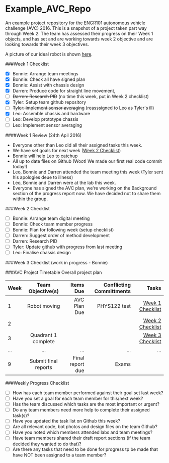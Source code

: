 # Example_AVC_Repo
An example project repository for the ENGR101 autonomous vehicle challenge (AVC) 2016.
This is a snapshot of a project taken part way through Week 2. The team has assessed their progress on their Week 1 objects, and has set and are working towards week 2 objective and are looking towards their week 3 objectives.

A picture of our ideal robot is shown [here](/robot.jpg). 



###Week 1 Checklist
- [x] Bonnie: Arrange team meetings 
- [x] Bonnie: Check all have signed plan 
- [x] Bonnie: Assist with chassis design
- [x] Darren: Produce code for straight line movement,
- [ ] ~~Darren: Research PID~~ (no time this week, put in Week 2 checklist)
- [x] Tyler: Setup team github repository
- [ ] ~~Tyler: implement sensor averaging~~ (reasssigned to Leo as Tyler's ill)
- [x] Leo: Assemble chassis and hardware
- [ ] Leo: Develop prototype chassis
- [ ] Leo: Implement sensor averaging

####Week 1 Review (24th Apil 2016)
* Everyone other than Leo did all their assigned tasks this week.
* We have set goals for next week ([Week 2 Checklist](#week-2-checklist))
* Bonnie will help Leo to catchup
* All up to date files on Github (Woot! We made our first real code commit today!)
* Leo, Bonnie and Darren attended the team meeting this week (Tyler sent his apologies deue to illness)
* Leo, Bonnie and Darren were at the lab this week.
* Everyone has signed the AVC plan, we're working on the Background section of the progress report now. We have decided not to share them within the group.

###Week 2 Checklist
- [ ] Bonnie: Arrange team digital meeting 
- [ ] Bonnie: Check team member progress
- [ ] Bonnie: Plan for following week (setup checklist)
- [ ] Darren: Suggest order of method development
- [ ] Darren: Research PID
- [ ] Tyler: Update github with progress from last meeting
- [ ] Leo: Finalise chassis design

###Week 3 Checklist (work in progress - Bonnie)


###AVC Project Timetable
Overall project plan

| Week  | Team Objective(s)  | Items Due | Conflicting Committments | Tasks |
| :------------ |:---------------:| ------: | ------: | ------: |
| 1   | Robot moving | AVC Plan Due | PHYS122 test | [Week 1 Checklist](#week-1-checklist) | 
| 2   |  |  | | [Week 2 Checklist](#week-2-checklist) |
| 3   | Quadrant 1 complete |  | | [Week 3 Checklist](#week-3-checklist) |
| ...     | ... | ... | ... | ... |
| 9   | Submit final reports | Final report due | Exams | |

###Weekly Progress Checklist
- [ ] How has each team member performed against their goal set last week?
- [ ] Have you set a goal for each team member for this/next week?
- [ ] Has the team discussed which tasks are the most important or urgent?
- [ ] Do any team members need more help to complete their assigned task(s)?
- [ ] Have you updated the task list on Github this week?
- [ ] Are all relevant code, bot photos and design files on the team Github?
- [ ] Have you noted which members attended labs and team meetings?
- [ ] Have team members shared their draft report sections (if the team decided they wanted to do that)?
- [ ] Are there any tasks that need to be done for progress tp be made that have NOT been assigned to a team member?
